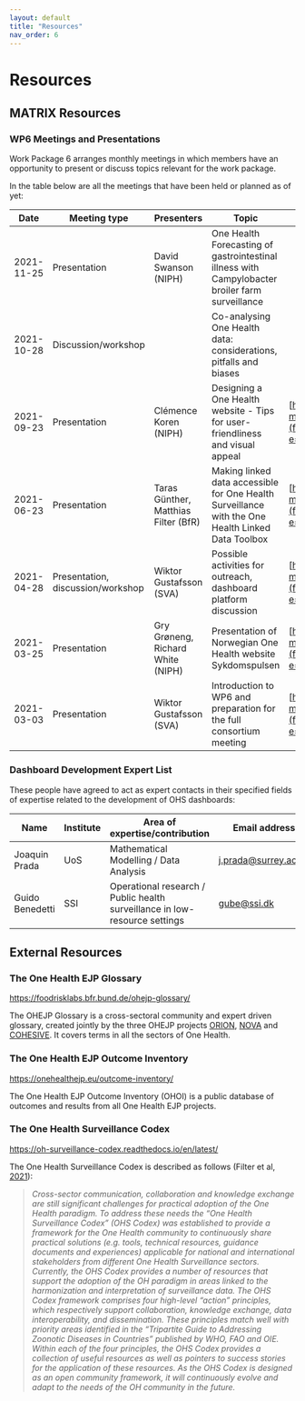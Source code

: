 ```yaml
---
layout: default
title: "Resources"
nav_order: 6
---
```


# Resources

## MATRIX Resources

### WP6 Meetings and Presentations
Work Package 6 arranges monthly meetings in which members have an opportunity to present or discuss topics relevant for the work package.

In the table below are all the meetings that have been held or planned as of yet:

| Date       | Meeting type                      | Presenters                           | Topic                                                                                             | Resource links                                                                                                                                                                                                                                                          |
| ---------- | --------------------------------- | ------------------------------------ | ------------------------------------------------------------------------------------------------- | ----------------------------------------------------------------------------------------------------------------------------------------------------------------------------------------------------------------------------------------------------------------------- |
| 2021-11-25 | Presentation                      | David Swanson (NIPH)                 | One Health Forecasting of gastrointestinal illness with Campylobacter broiler farm surveillance   |
| 2021-10-28 | Discussion/workshop               |                                      | Co-analysing One Health data: considerations, pitfalls and biases                                 |
| 2021-09-23 | Presentation                      | Clémence Koren (NIPH)                | Designing a One Health website - Tips for user-friendliness and visual appeal                     | [https://svasweden-my.sharepoint.com/:b:/g/personal/fernanda\_dorea\_sva\_se/EbuNWg5Xul9IuJuHtbzglckBnWzNpj6XVYf6nWV8jIFtmg?e=kS5XEc](file:///C:/Users/wiktor.gustafsson/:b:/g/personal/fernanda_dorea_sva_se/EbuNWg5Xul9IuJuHtbzglckBnWzNpj6XVYf6nWV8jIFtmg?e=kS5XEc)  |
| 2021-06-23 | Presentation                      | Taras Günther, Matthias Filter (BfR) | Making linked data accessible for One Health Surveillance with the One Health Linked Data Toolbox | [https://svasweden-my.sharepoint.com/:p:/g/personal/fernanda\_dorea\_sva\_se/EQnWsnYRrZdMgBCO7he5\_swB78zmQ8MoaAPgRFJLWPT8nA?e=7IUu7c](file:///C:/Users/wiktor.gustafsson/:p:/g/personal/fernanda_dorea_sva_se/EQnWsnYRrZdMgBCO7he5_swB78zmQ8MoaAPgRFJLWPT8nA?e=7IUu7c) |
| 2021-04-28 | Presentation, discussion/workshop | Wiktor Gustafsson (SVA)              | Possible activities for outreach, dashboard platform discussion                                   | [https://svasweden-my.sharepoint.com/:p:/g/personal/fernanda\_dorea\_sva\_se/EU1LpCaUrABKq0aXL1iiwIsBMrGw683SMjes5JtEeDtObw?e=wVdJxA](file:///C:/Users/wiktor.gustafsson/:p:/g/personal/fernanda_dorea_sva_se/EU1LpCaUrABKq0aXL1iiwIsBMrGw683SMjes5JtEeDtObw?e=wVdJxA)  |
| 2021-03-25 | Presentation                      | Gry Grøneng, Richard White (NIPH)    | Presentation of Norwegian One Health website Sykdomspulsen                                        | [https://svasweden-my.sharepoint.com/:p:/g/personal/fernanda\_dorea\_sva\_se/ETlvLH3TTk5OqAZk8PQA5L4BA2Gobr12fvXiv9Sk0CyxQQ?e=HbqqYV](file:///C:/Users/wiktor.gustafsson/:p:/g/personal/fernanda_dorea_sva_se/ETlvLH3TTk5OqAZk8PQA5L4BA2Gobr12fvXiv9Sk0CyxQQ?e=HbqqYV)  |
| 2021-03-03 | Presentation                      | Wiktor Gustafsson (SVA)              | Introduction to WP6 and preparation for the full consortium meeting                               | [https://svasweden-my.sharepoint.com/:p:/g/personal/fernanda\_dorea\_sva\_se/ESSeT5PQCqtIh7mLcE4uCKQBmA0u1JFkD\_JkSfF1Xa0CSA?e=3oWQwf](file:///C:/Users/wiktor.gustafsson/:p:/g/personal/fernanda_dorea_sva_se/ESSeT5PQCqtIh7mLcE4uCKQBmA0u1JFkD_JkSfF1Xa0CSA?e=3oWQwf) |

### Dashboard Development Expert List
These people have agreed to act as expert contacts in their specified fields of expertise related to the development of OHS dashboards:

| Name            | Institute | Area of expertise/contribution                                             | Email address                                       |
| --------------- | --------- | -------------------------------------------------------------------------- | --------------------------------------------------- |
| Joaquin Prada   | UoS       | Mathematical Modelling / Data Analysis                                     | [j.prada@surrey.ac.uk](mailto:j.prada@surrey.ac.uk) |
| Guido Benedetti | SSI       | Operational research / Public health surveillance in low-resource settings | [gube@ssi.dk](mailto:gube@ssi.dk)                   |

## External Resources

### The One Health EJP Glossary
https://foodrisklabs.bfr.bund.de/ohejp-glossary/

The OHEJP Glossary is a cross-sectoral community and expert driven glossary, created jointly by the three OHEJP projects [ORION](https://onehealthejp.eu/jip-orion/), [NOVA](https://onehealthejp.eu/jrp-nova/) and [COHESIVE](https://onehealthejp.eu/jip-cohesive/). It covers terms in all the sectors of One Health.

### The One Health EJP Outcome Inventory
https://onehealthejp.eu/outcome-inventory/

The One Health EJP Outcome Inventory (OHOI) is a public database of outcomes and results from all One Health EJP projects.

### The One Health Surveillance Codex
https://oh-surveillance-codex.readthedocs.io/en/latest/

The One Health Surveillance Codex is described as follows (Filter et al, [2021](https://www.sciencedirect.com/science/article/pii/S2352771421000239)):

>*Cross-sector communication, collaboration and knowledge exchange are still significant challenges for practical adoption of the One Health paradigm. To address these needs the “One Health Surveillance Codex” (OHS Codex) was established to provide a framework for the One Health community to continuously share practical solutions (e.g. tools, technical resources, guidance documents and experiences) applicable for national and international stakeholders from different One Health Surveillance sectors. Currently, the OHS Codex provides a number of resources that support the adoption of the OH paradigm in areas linked to the harmonization and interpretation of surveillance data. The OHS Codex framework comprises four high-level “action” principles, which respectively support collaboration, knowledge exchange, data interoperability, and dissemination. These principles match well with priority areas identified in the “Tripartite Guide to Addressing Zoonotic Diseases in Countries” published by WHO, FAO and OIE. Within each of the four principles, the OHS Codex provides a collection of useful resources as well as pointers to success stories for the application of these resources. As the OHS Codex is designed as an open community framework, it will continuously evolve and adapt to the needs of the OH community in the future.*
